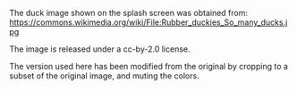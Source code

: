 The duck image shown on the splash screen was obtained from:
https://commons.wikimedia.org/wiki/File:Rubber_duckies_So_many_ducks.jpg

The image is released under a cc-by-2.0 license.

The version used here has been modified from the original by cropping to a subset of the original image, and muting the colors.